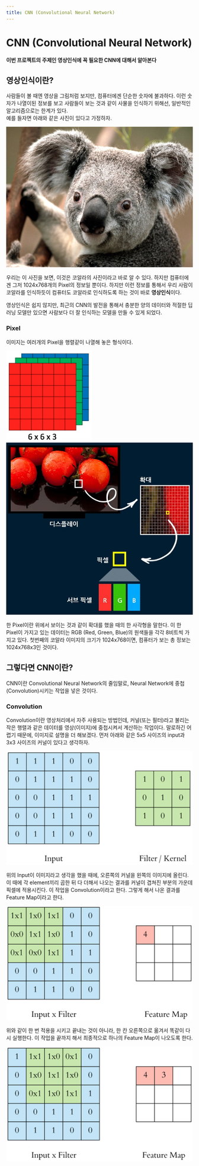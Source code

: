 ```yaml
---
title: CNN (Convolutional Neural Network)
---
```


# CNN (Convolutional Neural Network)
**이번 프로젝트의 주제인 영상인식에 꼭 필요한 CNN에 대해서 알아본다**  
  
## 영상인식이란?
사람들이 볼 때엔 영상을 그림처럼 보지만, 컴퓨터에겐 단순한 숫자에 불과하다. 이런 숫자가 나열이된 정보를 보고 사람들이 보는 것과 같이 사물을 인식하기 위해선, 일반적인 알고리즘으로는 한계가 있다.  
예를 들자면 아래와 같은 사진이 있다고 가정하자.  
  
![Sample Image 1](/images/sample1.jpg)  
  
우리는 이 사진을 보면, 이것은 코알라의 사진이라고 바로 알 수 있다. 하지만 컴퓨터에겐 그저 1024x768개의 Pixel의 정보일 뿐이다. 하지만 이런 정보를 통해서 우리 사람이 코알라를 인식하듯이 컴퓨터도 코알라로 인식하도록 하는 것이 바로 **영상인식**이다.  
  
영상인식은 쉽지 않지만, 최근의 CNN의 발전을 통해서 충분한 양의 데이터와 적절한 딥러닝 모델만 있으면 사람보다 더 잘 인식하는 모델을 만들 수 있게 되었다.  
  
### Pixel
이미지는 여러개의 Pixel을 행렬같이 나열해 놓은 형식이다. 
  
![Sample Image 2-1](/images/sample2.png)
![Sample Image 2-2](/images/sample2.jpg)
  
한 Pixel이란 위에서 보이는 것과 같이 확대를 했을 때의 한 사각형을 말한다. 이 한 Pixel이 가지고 있는 데이터는 RGB (Red, Green, Blue)의 원색들을 각각 8비트씩 가지고 있다. 첫번째의 코알라 이미지의 크기가 1024x768이면, 컴퓨터가 보는 총 정보는 1024x768x3인 것이다.  
  
## 그렇다면 CNN이란?
CNN이란 Convolutional Neural Network의 줄임말로, Neural Network에 중첩(Convolution)시키는 작업을 넣은 것이다.  
  
### Convolution
Convolution이란 영상처리에서 자주 사용되는 방법인데, 커널(또는 필터)라고 불리는 작은 행렬과 같은 데이터를 영상(이미지)에 중첩시켜서 계산하는 작업이다. 말로하긴 어렵기 때문에, 이미지로 설명을 더 해보겠다. 먼저 아래와 같은 5x5 사이즈의 input과 3x3 사이즈의 커널이 있다고 생각하자.  
  
![Sample Image 3-1](/images/sample3.png)
  
위의 Input이 이미지라고 생각을 했을 때에, 오른쪽의 커널을 왼쪽의 이미지에 올린다. 이 때에 각 element끼리 곱한 뒤 다 더해서 나오는 결과를 커널이 겹쳐진 부분의 가운데 픽셀에 적용시킨다. 이 작업을 Convolution이라고 한다. 그렇게 해서 나온 결과를 Feature Map이라고 한다.  
  
![Sample Image 3-2](/images/sample3_2.png)
  
위와 같이 한 번 적용을 시키고 끝내는 것이 아니라, 한 칸 오른쪽으로 옮겨서 똑같이 다시 실행한다. 이 작업을 끝까지 해서 최종적으로 하나의 Feature Map이 나오도록 한다.  
  
![Sample Image 3-3](/images/sample3_3.png)
  

